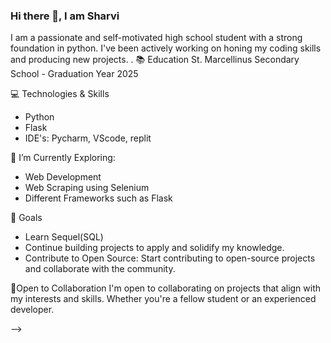 ### Hi there 👋, I am Sharvi

I am a passionate and self-motivated high school student with a strong foundation in python. I've been actively working on honing my coding skills and producing new projects.
.
📚 Education
St. Marcellinus Secondary School - Graduation Year 2025

💻 Technologies & Skills
- Python
- Flask
- IDE's: Pycharm, VScode, replit

🌱 I’m Currently Exploring:
- Web Development
- Web Scraping using Selenium 
- Different Frameworks such as Flask

🎯 Goals
- Learn Sequel(SQL)
- Continue building projects to apply and solidify my knowledge.
- Contribute to Open Source: Start contributing to open-source projects and collaborate with the community.

🤝Open to Collaboration
I'm open to collaborating on projects that align with my interests and skills. Whether you're a fellow student or an experienced developer.


-->
